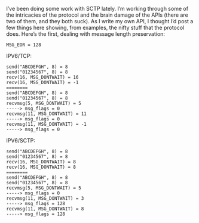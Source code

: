 <!--# set var="title" value="SCTP Part #1" -->
<!--# set var="date" value="2006-02-26" -->

<!--# include file="include/top.html" -->

I’ve been doing some work with SCTP lately. I’m working through some of the intricacies of the protocol and the brain damage of the APIs (there are two of them, and they both suck). As I write my own API, I thought I’d post a few things here showing, from examples, the nifty stuff that the protocol does. Here’s the first, dealing with message length preservation:

	MSG_EOR = 128

IPV6/TCP:

	send("ABCDEFGH", 8) = 8
	send("01234567", 8) = 8
	recv(16, MSG_DONTWAIT) = 16
	recv(16, MSG_DONTWAIT) = -1
	========
	send("ABCDEFGH", 8) = 8
	send("01234567", 8) = 8
	recvmsg(5, MSG_DONTWAIT) = 5
	-----> msg_flags = 0
	recvmsg(11, MSG_DONTWAIT) = 11
	-----> msg_flags = 0
	recvmsg(11, MSG_DONTWAIT) = -1
	-----> msg_flags = 0

IPV6/SCTP:

	send("ABCDEFGH", 8) = 8
	send("01234567", 8) = 8
	recv(16, MSG_DONTWAIT) = 8
	recv(16, MSG_DONTWAIT) = 8
	========
	send("ABCDEFGH", 8) = 8
	send("01234567", 8) = 8
	recvmsg(5, MSG_DONTWAIT) = 5
	-----> msg_flags = 0
	recvmsg(11, MSG_DONTWAIT) = 3
	-----> msg_flags = 128
	recvmsg(11, MSG_DONTWAIT) = 8
	-----> msg_flags = 128

<!--# include file="include/bottom.html" -->
